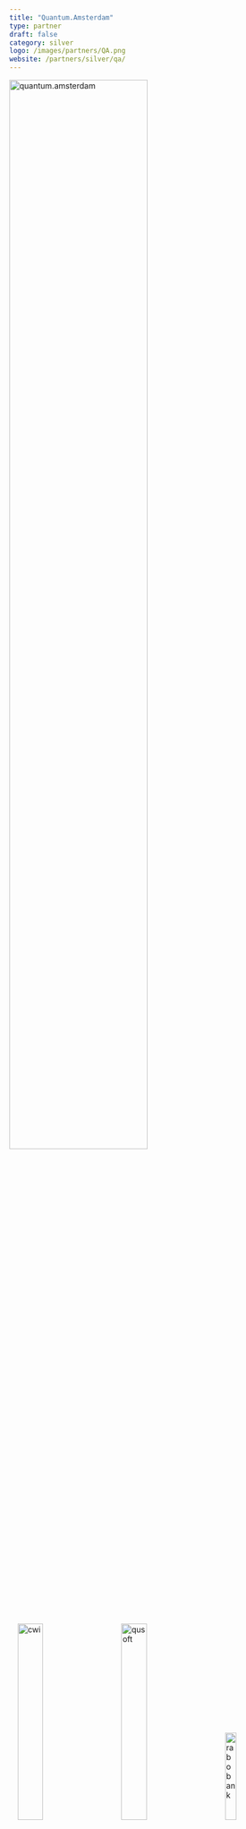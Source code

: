 ```yaml
---
title: "Quantum.Amsterdam"
type: partner
draft: false
category: silver
logo: /images/partners/QA.png
website: /partners/silver/qa/
---
```

<a href="https://quantum.amsterdam" target="_blank"><img src="/images/partners/quantum.amsterdam.png" style="height:auto;width:70%" alt="quantum.amsterdam" title="quantum.amsterdam"></img></a>

<a href="https://www.cwi.nl" target="_blank"><img src="/images/partners/cwi.png" style="height:auto;width:30%;margin:3%;" alt="cwi" title="cwi" ></img></a>
<a href="https://www.qusoft.org" target="_blank"><img src="/images/partners/qusoft.jpg" style="height:auto;width:30%;margin:3%;" alt="qusoft" title="qusoft"></img></a>
<a href="https://www.rabobank.nl" target="_blank"><img src="/images/partners/Rabobank.png" style="height:auto;width:20%;margin:3%;" alt="rabobank" title="rabobank"></img></a>

<a href="https://www.uva.nl" target="_blank"><img src="/images/partners/uva.png" style="height:auto;width:18%;margin:3%;" alt="UvA" title="UvA"></img></a>
<a href="https://www.hva.nl" target="_blank"><img src="/images/partners/hva.png" style="height:auto;width:50%;margin:3%;" alt="HvA" title="HvA"></img></a>
